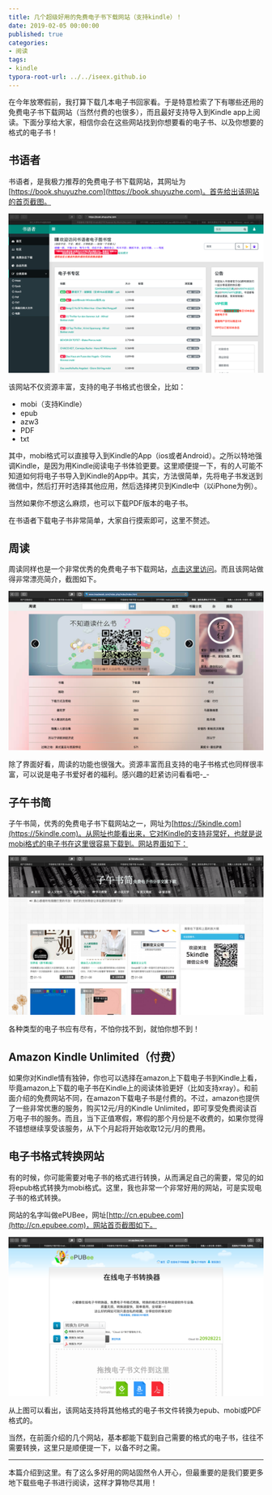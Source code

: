 ```yaml
---
title: 几个超级好用的免费电子书下载网站（支持kindle）！
date: 2019-02-05 00:00:00
published: true
categories:
- 阅读
tags:
- kindle
typora-root-url: ../../iseex.github.io
---
```


在今年放寒假前，我打算下载几本电子书回家看。于是特意检索了下有哪些还用的免费电子书下载网站（当然付费的也很多），而且最好支持导入到Kindle app上阅读。下面分享给大家，相信你会在这些网站找到你想要看的电子书、以及你想要的格式的电子书！

## 书语者

书语者，是我极力推荐的免费电子书下载网站，其网址为[https://book.shuyuzhe.com](https://book.shuyuzhe.com)。首先给出该网站的首页截图。

![](/assets/images/posts/Tools/shuyuzhe.png)

该网站不仅资源丰富，支持的电子书格式也很全，比如：

- mobi（支持Kindle）
- epub
- azw3
- PDF
- txt

其中，mobi格式可以直接导入到Kindle的App（ios或者Android）。之所以特地强调Kindle，是因为用Kindle阅读电子书体验更要。这里顺便提一下，有的人可能不知道如何将电子书导入到Kindle的App中。其实，方法很简单，先将电子书发送到微信中，然后打开时选择其他应用，然后选择拷贝到Kindle中（以iPhone为例）。

当然如果你不想这么麻烦，也可以下载PDF版本的电子书。

在书语者下载电子书非常简单，大家自行摸索即可，这里不赘述。

## 周读

周读同样也是一个非常优秀的免费电子书下载网站，[点击这里访问](http://www.ireadweek.com/index.php/Index/index.html)。而且该网站做得非常漂亮简介，截图如下。

![](/assets/images/posts/Tools/zhoudu.png)

除了界面好看，周读的功能也很强大。资源丰富而且支持的电子书格式也同样很丰富，可以说是电子书爱好者的福利。感兴趣的赶紧访问看看吧-_-

## 子午书简

子午书简，优秀的免费电子书下载网站之一，网址为[https://5kindle.com](https://5kindle.com)。从网址也能看出来，它对Kindle的支持非常好，也就是说mobi格式的电子书在这里很容易下载到。网站界面如下：

![](/assets/images/posts/Tools/ziwushujian.png)

各种类型的电子书应有尽有，不怕你找不到，就怕你想不到！

## Amazon Kindle Unlimited（付费）

如果你对Kindle情有独钟，你也可以选择在amazon上下载电子书到Kindle上看，毕竟amazon上下载的电子书在Kindle上的阅读体验更好（比如支持xray）。和前面介绍的免费网站不同，在amazon下载电子书是付费的。不过，amazon也提供了一些非常优惠的服务，购买12元/月的Kindle Unlimited，即可享受免费阅读百万电子书的服务。而且，当下正值寒假，寒假的那个月份是不收费的，如果你觉得不错想继续享受该服务，从下个月起将开始收取12元/月的费用。

## 电子书格式转换网站

有的时候，你可能需要对电子书的格式进行转换，从而满足自己的需要，常见的如将epub格式转换为mobi格式。这里，我也非常一个非常好用的网站，可是实现电子书的格式转换。

网站的名字叫做ePUBee，网址[http://cn.epubee.com](http://cn.epubee.com)，网站首页截图如下。

![](/assets/images/posts/Tools/epubee.png)

从上图可以看出，该网站支持将其他格式的电子书文件转换为epub、mobi或PDF格式的。

当然，在前面介绍的几个网站，基本都能下载到自己需要的格式的电子书，往往不需要转换，这里只是顺便提一下，以备不时之需。

----

本篇介绍到这里。有了这么多好用的网站固然令人开心，但最重要的是我们要更多地下载些电子书进行阅读，这样才算物尽其用！